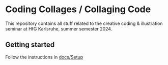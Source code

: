 # Coding Collages / Collaging Code

This repository contains all stuff related to the creative coding & illustration seminar at HfG Karlsruhe, summer semester 2024.

## Getting started

Follow the instructions in [docs/Setup](docs/Setup)
